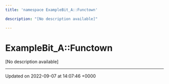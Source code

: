 ```yaml
---
title: 'namespace ExampleBit_A::Functown'

description: "[No description available]"

---
```


# ExampleBit_A::Functown

[No description available]






-------------------------------

Updated on 2022-09-07 at 14:07:46 +0000